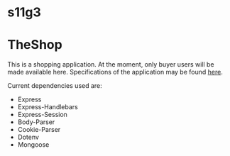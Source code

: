 # s11g3

# TheShop
This is a shopping application. At the moment, only buyer users will be made available here. Specifications of the application may be found [here](https://docs.google.com/document/d/1BNDqhEBwYx-oDIyUpYC_Kg9g4d_6IyVjuf0V9pTiOe4/edit?usp=sharing).

Current dependencies used are:
- Express
- Express-Handlebars
- Express-Session
- Body-Parser
- Cookie-Parser
- Dotenv
- Mongoose